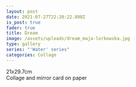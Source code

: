 ```yaml
---
layout: post
date: 2021-07-27T22:20:22.898Z
is_post: true
fader: true
title: Dream
image: /assets/uploads/dream_maja-lorkowska.jpg
type: gallery
series: "'Water' series"
categories: Collage
---
```

21x29.7cm\
Collage and mirror card on paper